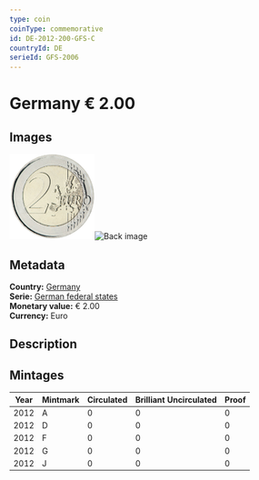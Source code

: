 ```yaml
---
type: coin
coinType: commemorative
id: DE-2012-200-GFS-C
countryId: DE
serieId: GFS-2006
---
```


# Germany € 2.00

## Images

<img src="../../Images/common-2007-200.png" height="150" alt="Front image"><img src="Images/DE-2012-200-000.png" height="150" alt="Back image">

## Metadata

**Country:** [Germany](../../Countries/Germany/index.md)\
**Serie:** [German federal states](index.md)\
**Monetary value:** € 2.00\
**Currency:** Euro

## Description


## Mintages

| Year | Mintmark | Circulated | Brilliant Uncirculated | Proof |
| ---- | -------- | ---------- | ---------------------- | ----- |
| 2012 | A | 0| 0 | 0 |
| 2012 | D | 0| 0 | 0 |
| 2012 | F | 0| 0 | 0 |
| 2012 | G | 0| 0 | 0 |
| 2012 | J | 0| 0 | 0 |
